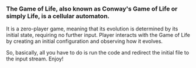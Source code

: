 <h3><b>The Game of Life, also known as Conway's Game of Life or simply Life, is a cellular automaton.</b></h3>

It is a zero-player game, meaning that its evolution is determined by its initial state, requiring no further input. Player interacts with the Game of Life by creating an initial configuration and observing how it evolves.

So, basically, all you have to do is run the code and redirect the initial file to the input stream. Enjoy!
